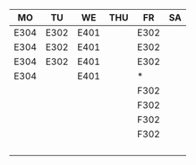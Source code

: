 |MO  |TU  |WE  |THU|FR  |SA|
|----|----|----|---|----|--|
|E304|E302|E401|   |E302|  |
|E304|E302|E401|   |E302|  |
|E304|E302|E401|   |E302|  |
|E304|    |E401|   |*   |  |
|    |    |    |   |F302|  |
|    |    |    |   |F302|  |
|    |    |    |   |F302|  |
|    |    |    |   |F302|  |
|    |    |    |   |    |  |
|    |    |    |   |    |  |
|    |    |    |   |    |  |
|    |    |    |   |    |  |

